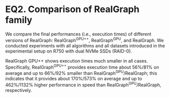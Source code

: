 # EQ2. Comparison of RealGraph family

We compare the final performances (i.e., execution times) of different versions of RealGraph: RealGraph<sup>GPU++</sup>, RealGraph<sup>GPU</sup>, and RealGraph. We conducted experiments with all algorithms and all datasets introduced in the experimental setup on R750 with dual NVMe SSDs (RAID-0).

RealGraph GPU++ shows execution times much smaller in all cases. Specifically, RealGraph<sup>GPU++</sup> provides execution time about 56%/81% on average and up to 66%/92% smaller than RealGraph<sup>GPU</sup>/RealGraph;
this indicates that it provides about 170%/573% on average and up to 462%/1132% higher performance in speed than RealGraph<sup>GPU</sup>/RealGraph, respectively.
